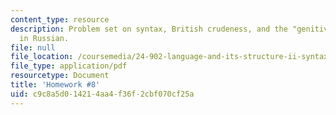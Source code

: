 ```yaml
---
content_type: resource
description: Problem set on syntax, British crudeness, and the "genitive of negation"
  in Russian.
file: null
file_location: /coursemedia/24-902-language-and-its-structure-ii-syntax-fall-2003/c9c8a5d014214aa4f36f2cbf070cf25a_ps_8.pdf
file_type: application/pdf
resourcetype: Document
title: 'Homework #8'
uid: c9c8a5d0-1421-4aa4-f36f-2cbf070cf25a
---
```


